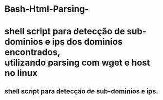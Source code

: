 # Bash-Html-Parsing-
<h1>shell script para detecção de sub-dominios e ips dos dominios encontrados,<br>utilizando parsing com wget e host no linux</h1>
<h2> shell script para detecção de sub-dominios e ips.</h2>
